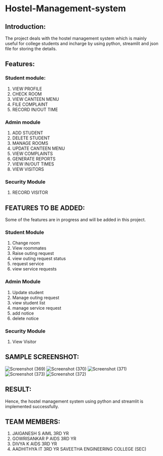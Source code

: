 # Hostel-Management-system

## Introduction:
The project deals with the hostel management system which is mainly useful for college students and incharge by using python, streamlit and json file for storing the details.

## Features:

### Student module:
1. VIEW PROFILE
2. CHECK ROOM
3. VIEW CANTEEN MENU
4. FILE COMPLAINT
5. RECORD IN/OUT TIME

### Admin module
1. ADD STUDENT
2. DELETE STUDENT
3. MANAGE ROOMS
4. UPDATE CANTEEN MENU
5. VIEW COMPLAINTS
6. GENERATE REPORTS
7. VIEW IN/OUT TIMES
8. VIEW VISITORS

### Security Module
1. RECORD VISITOR
   

## FEATURES TO BE ADDED:
Some of the features are in progress and will be added in this project.

### Student Module
1. Change room
2. View roommates
3. Raise outing request
4. view outing request status
5. request service
6. view service requests

### Admin Module
1. Update student
2. Manage outing request
3. view student list
4. manage service request
5. add notice
6. delete notice

### Security Module
1. View Visitor 

## SAMPLE SCREENSHOT:
![Screenshot (369)](https://github.com/user-attachments/assets/490e883f-f89b-41ed-aa35-c70101dc164a)
![Screenshot (370)](https://github.com/user-attachments/assets/ebf09f7b-0f67-4386-b9c0-6e8f453daa18)
![Screenshot (371)](https://github.com/user-attachments/assets/1add7652-c857-44e6-b8fd-df68a5951873)
![Screenshot (373)](https://github.com/user-attachments/assets/98f86d16-67c4-4fa1-93d6-5cd4f2bef4ff)
![Screenshot (372)](https://github.com/user-attachments/assets/f24727e0-4052-4d5e-ac89-fbaecf22a69c)

## RESULT:
Hence, the hostel management system using python and streamlit is implemented successfully.

## TEAM MEMBERS:
1. JAIGANESH S AIML 3RD YR
2. GOWRISANKAR P AIDS 3RD YR
3. DIVYA K AIDS 3RD YR
4. AADHITHYA IT 3RD YR
SAVEETHA ENGINEERING COLLEGE (SEC)

   

